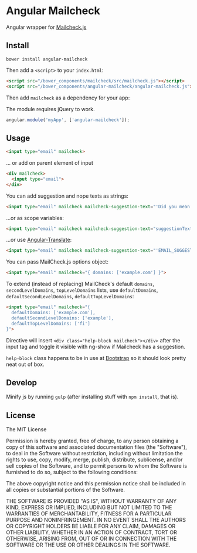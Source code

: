# Angular Mailcheck

Angular wrapper for [Mailcheck.js](https://github.com/mailcheck/mailcheck/)

## Install

```shell
bower install angular-mailcheck
```

Then add a `<script>` to your `index.html`:

```html
<script src="/bower_components/mailcheck/src/mailcheck.js"></script>
<script src="/bower_components/angular-mailcheck/angular-mailcheck.js"></script>
```

Then add `mailcheck` as a dependency for your app:

The module requires jQuery to work.

```javascript
angular.module('myApp', ['angular-mailcheck']);
```

## Usage

```html
<input type="email" mailcheck>
```

... or add on parent element of input

```html
<div mailcheck>
  <input type="email">
</div>
```

You can add suggestion and nope texts as strings:

```html
<input type="email" mailcheck mailcheck-suggestion-text="'Did you mean:'" mailcheck-nope-text="'Nope'">
```

...or as scope variables:

```html
<input type="email" mailcheck mailcheck-suggestion-text="suggestionText" mailcheck-nope-text="nopeText">
```

...or use [Angular-Translate](https://angular-translate.github.io/):

```html
<input type="email" mailcheck mailcheck-suggestion-text="'EMAIL_SUGGESTION_OFFER' | translate" mailcheck-nope-text="'EMAIL_SUGGESTION_PASS' | translate">
```

You can pass MailCheck.js options object:

```html
<input type="email" mailcheck="{ domains: ['example.com'] }">
```

To extend (instead of replacing) MailCheck's default `domains`, `secondLevelDomains`, `topLevelDomains` lists, use `defaultDomains`, `defaultSecondLevelDomains`, `defaultTopLevelDomains`:

```html
<input type="email" mailcheck="{
  defaultDomains: ['example.com'],
  defaultSecondLevelDomains: ['example'],
  defaultTopLevelDomains: ['fi']
}">
```

Directive will insert `<div class="help-block mailcheck"></div>` after the input tag and toggle it visible with ng-show if Mailcheck has a suggestion.

`help-block` class happens to be in use at [Bootstrap](http://getbootstrap.com/css/#forms) so it should look pretty neat out of box.

## Develop

Minify js by running `gulp` (after installing stuff with `npm install`, that is).

## License

The MIT License

Permission is hereby granted, free of charge, to any person obtaining a copy
of this software and associated documentation files (the "Software"), to deal
in the Software without restriction, including without limitation the rights
to use, copy, modify, merge, publish, distribute, sublicense, and/or sell
copies of the Software, and to permit persons to whom the Software is
furnished to do so, subject to the following conditions:

The above copyright notice and this permission notice shall be included in
all copies or substantial portions of the Software.

THE SOFTWARE IS PROVIDED "AS IS", WITHOUT WARRANTY OF ANY KIND, EXPRESS OR
IMPLIED, INCLUDING BUT NOT LIMITED TO THE WARRANTIES OF MERCHANTABILITY,
FITNESS FOR A PARTICULAR PURPOSE AND NONINFRINGEMENT. IN NO EVENT SHALL THE
AUTHORS OR COPYRIGHT HOLDERS BE LIABLE FOR ANY CLAIM, DAMAGES OR OTHER
LIABILITY, WHETHER IN AN ACTION OF CONTRACT, TORT OR OTHERWISE, ARISING FROM,
OUT OF OR IN CONNECTION WITH THE SOFTWARE OR THE USE OR OTHER DEALINGS IN
THE SOFTWARE.
